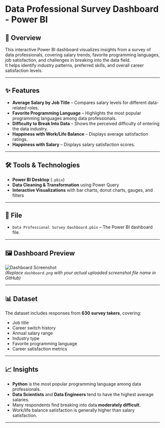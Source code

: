 # Data Professional Survey Dashboard - Power BI

## 📌 Overview
This interactive Power BI dashboard visualizes insights from a survey of data professionals, covering salary trends, favorite programming languages, job satisfaction, and challenges in breaking into the data field.  
It helps identify industry patterns, preferred skills, and overall career satisfaction levels.

---

## ✨ Features
- **Average Salary by Job Title** – Compares salary levels for different data-related roles.
- **Favorite Programming Language** – Highlights the most popular programming languages among data professionals.
- **Difficulty to Break Into Data** – Shows the perceived difficulty of entering the data industry.
- **Happiness with Work/Life Balance** – Displays average satisfaction ratings.
- **Happiness with Salary** – Displays salary satisfaction scores.

---

## 🛠 Tools & Technologies
- **Power BI Desktop** (`.pbix`)
- **Data Cleaning & Transformation** using Power Query
- **Interactive Visualizations** with bar charts, donut charts, gauges, and filters

---

## 📂 File
- `Data Professional Survey Dashboard.pbix` – The Power BI dashboard file.

---

## 🖼 Dashboard Preview
![Dashboard Screenshot](dashboard.png)  
*(Replace `dashboard.png` with your actual uploaded screenshot file name in GitHub)*

---

## 📊 Dataset
The dataset includes responses from **630 survey takers**, covering:
- Job title
- Career switch history
- Annual salary range
- Industry type
- Favorite programming language
- Career satisfaction metrics

---

## 📈 Insights
- **Python** is the most popular programming language among data professionals.
- **Data Scientists** and **Data Engineers** tend to have the highest average salaries.
- Many respondents find breaking into data **moderately difficult**.
- Work/life balance satisfaction is generally higher than salary satisfaction.

---
